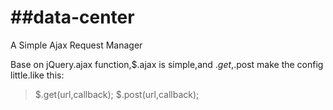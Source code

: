 ##data-center
===========

A Simple Ajax Request Manager 

Base on jQuery.ajax function,$.ajax is simple,and $.get,$.post make the config little.like this:

>$.get(url,callback); 
>$.post(url,callback);




